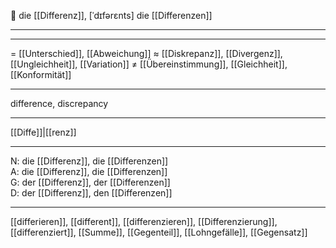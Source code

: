 🔴 die [[Differenz]], [ˈdɪfərɛnts]
die [[Differenzen]]

---


---
= [[Unterschied]], [[Abweichung]]
≈ [[Diskrepanz]], [[Divergenz]], [[Ungleichheit]], [[Variation]]
≠ [[Übereinstimmung]], [[Gleichheit]], [[Konformität]]

---
difference, discrepancy

---
[[Diffe]]|[[renz]]

---
N: die [[Differenz]], die [[Differenzen]]  
A: die [[Differenz]], die [[Differenzen]]  
G: der [[Differenz]], der [[Differenzen]]  
D: der [[Differenz]], den [[Differenzen]]  

---
[[differieren]], [[different]], [[differenzieren]], [[Differenzierung]], [[differenziert]], [[Summe]], [[Gegenteil]], [[Lohngefälle]], [[Gegensatz]]
